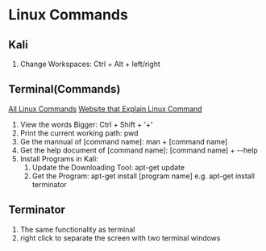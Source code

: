 # Linux Commands

## Kali
1. Change Workspaces: Ctrl + Alt + left/right

## Terminal(Commands)
[All Linux Commands](https://www.mediacollege.com/linux/command/linux-command.html)
[Website that Explain Linux Command](explainshell.com)
1. View the words Bigger: Ctrl + Shift + '+'
2. Print the current working path: pwd
3. Ge the mannual of [command name]: man + [command name]
4. Get the help document of [command name]: [command name] + --help
5. Install Programs in Kali:
    1. Update the Downloading Tool: apt-get update
    2. Get the Program: apt-get install [program name]
         e.g. apt-get install terminator

## Terminator
1. The same functionality as terminal
2. right click to separate the screen with two terminal windows
